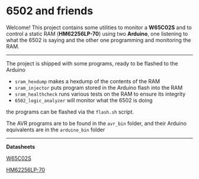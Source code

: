 # 6502 and friends
Welcome! This project contains some utilities to monitor a **W65C02S** and to
control a static RAM (**HM62256LP-70**) using two **Arduino**, one listening to what
the 6502 is saying and the other one programming and monitoring the RAM. 

---

The project is shipped with some programs, ready to be flashed to
the Arduino
- `sram_hexdump` makes a hexdump of the contents of the RAM
- `sram_injector` puts program stored in the Arduino flash into the RAM
- `sram_healthcheck` runs various tests on the RAM to ensure its integrity
- `6502_logic_analyzer` will monitor what the 6502 is doing

the programs can be flashed via the `flash.sh` script.

The AVR programs are to be found in the `avr_bin` folder, and their Arduino
equivalents are in the `arduino_bin` folder

---

**Datasheets**

[W65C02S](https://www.westerndesigncenter.com/wdc/documentation/w65c02s.pdf)

[HM62256LP-70](https://www.jameco.com/Jameco/Products/ProdDS/82472.pdf)


